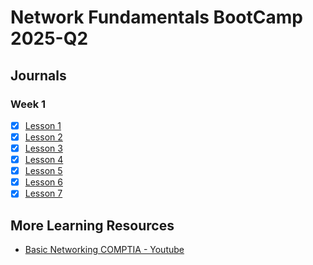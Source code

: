 # Network Fundamentals BootCamp 2025-Q2

## Journals
### Week 1
- [x] [Lesson 1](./journals/week-1/lesson-1.md)
- [x] [Lesson 2](./journals/week-1/lesson-2.md)
- [x] [Lesson 3](./journals/week-1/lesson-3.md)
- [x] [Lesson 4](./journals/week-1/lesson-4.md)
- [x] [Lesson 5](./journals/week-1/lesson-5.md)
- [x] [Lesson 6](./journals/week-1/lesson-6.md)
- [x] [Lesson 7](./journals/week-1/lesson-7.md)

## More Learning Resources
- [Basic Networking COMPTIA - Youtube](https://www.youtube.com/watch?v=Xl0r_P07l2I)